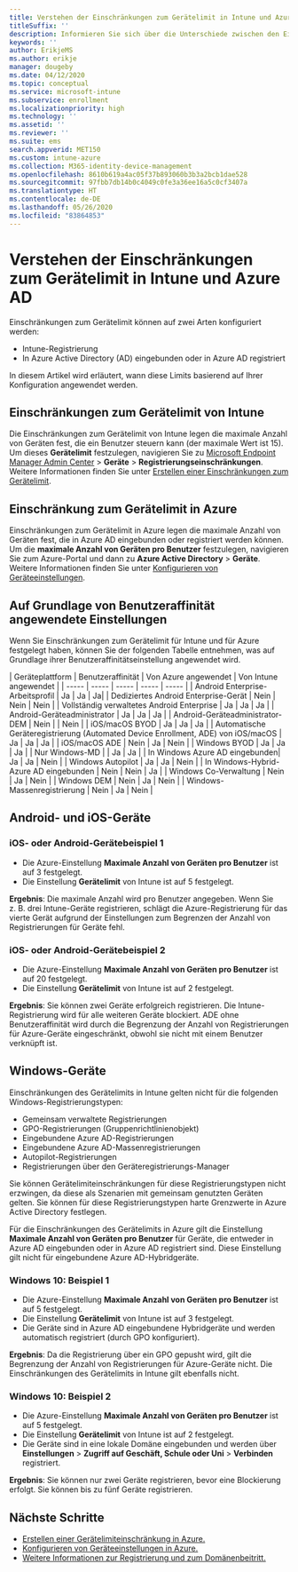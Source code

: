 ```yaml
---
title: Verstehen der Einschränkungen zum Gerätelimit in Intune und Azure
titleSuffix: ''
description: Informieren Sie sich über die Unterschiede zwischen den Einschränkungen zum Gerätelimit von Intune und den Einschränkungen von Azure AD.
keywords: ''
author: ErikjeMS
ms.author: erikje
manager: dougeby
ms.date: 04/12/2020
ms.topic: conceptual
ms.service: microsoft-intune
ms.subservice: enrollment
ms.localizationpriority: high
ms.technology: ''
ms.assetid: ''
ms.reviewer: ''
ms.suite: ems
search.appverid: MET150
ms.custom: intune-azure
ms.collection: M365-identity-device-management
ms.openlocfilehash: 8610b619a4ac05f37b893060b3b3a2bcb1dae528
ms.sourcegitcommit: 97fbb7db14b0c4049c0fe3a36ee16a5c0cf3407a
ms.translationtype: HT
ms.contentlocale: de-DE
ms.lasthandoff: 05/26/2020
ms.locfileid: "83864853"
---
```

# <a name="understand-intune-and-azure-ads-device-limit-restrictions"></a>Verstehen der Einschränkungen zum Gerätelimit in Intune und Azure AD

Einschränkungen zum Gerätelimit können auf zwei Arten konfiguriert werden:
- Intune-Registrierung
- In Azure Active Directory (AD) eingebunden oder in Azure AD registriert

In diesem Artikel wird erläutert, wann diese Limits basierend auf Ihrer Konfiguration angewendet werden.

## <a name="intune-device-limit-restrictions"></a>Einschränkungen zum Gerätelimit von Intune

Die Einschränkungen zum Gerätelimit von Intune legen die maximale Anzahl von Geräten fest, die ein Benutzer steuern kann (der maximale Wert ist 15). Um dieses **Gerätelimit** festzulegen, navigieren Sie zu [Microsoft Endpoint Manager Admin Center](https://go.microsoft.com/fwlink/?linkid=2109431) > **Geräte** > **Registrierungseinschränkungen**. Weitere Informationen finden Sie unter [Erstellen einer Einschränkungen zum Gerätelimit](enrollment-restrictions-set.md#create-a-device-limit-restriction).

## <a name="azure-device-limit-restriction"></a>Einschränkung zum Gerätelimit in Azure

Einschränkungen zum Gerätelimit in Azure legen die maximale Anzahl von Geräten fest, die in Azure AD eingebunden oder registriert werden können. Um die **maximale Anzahl von Geräten pro Benutzer** festzulegen, navigieren Sie zum Azure-Portal und dann zu **Azure Active Directory** > **Geräte**. Weitere Informationen finden Sie unter [Konfigurieren von Geräteeinstellungen](https://docs.microsoft.com/azure/active-directory/devices/device-management-azure-portal).

## <a name="settings-applied-based-on-user-affinity"></a>Auf Grundlage von Benutzeraffinität angewendete Einstellungen

Wenn Sie Einschränkungen zum Gerätelimit für Intune und für Azure festgelegt haben, können Sie der folgenden Tabelle entnehmen, was auf Grundlage ihrer Benutzeraffinitätseinstellung angewendet wird.

| Geräteplattform | Benutzeraffinität | Von Azure angewendet | Von Intune angewendet |
| ----- | ----- | ----- | ----- | ----- |
| Android Enterprise-Arbeitsprofil | Ja | Ja | Ja|
| Dediziertes Android Enterprise-Gerät | Nein | Nein | Nein |
| Vollständig verwaltetes Android Enterprise | Ja | Ja | Ja |
| Android-Geräteadministrator | Ja | Ja | Ja |
| Android-Geräteadministrator-DEM | Nein | | Nein | 
| iOS/macOS BYOD | Ja | Ja | Ja |
| Automatische Geräteregistrierung (Automated Device Enrollment, ADE) von iOS/macOS | Ja | Ja | Ja |
| iOS/macOS ADE | Nein | Ja | Nein |
| Windows BYOD | Ja | Ja | Ja |
| Nur Windows-MD | | Ja | Ja |
| In Windows Azure AD eingebunden| Ja | Ja | Nein |
| Windows Autopilot | Ja | Ja | Nein |
| In Windows-Hybrid-Azure AD eingebunden | Nein | Nein | Ja |
| Windows Co-Verwaltung | Nein | Ja | Nein |
| Windows DEM | Nein | Ja | Nein |
| Windows-Massenregistrierung | Nein | Ja | Nein |


## <a name="android-and-ios-devices"></a>Android- und iOS-Geräte

### <a name="ios-or-android-devices-example-1"></a>iOS- oder Android-Gerätebeispiel 1

- Die Azure-Einstellung **Maximale Anzahl von Geräten pro Benutzer** ist auf 3 festgelegt.
- Die Einstellung **Gerätelimit** von Intune ist auf 5 festgelegt.
 
**Ergebnis**: Die maximale Anzahl wird pro Benutzer angegeben. Wenn Sie z. B. drei Intune-Geräte registrieren, schlägt die Azure-Registrierung für das vierte Gerät aufgrund der Einstellungen zum Begrenzen der Anzahl von Registrierungen für Geräte fehl.

### <a name="ios-or-android-devices-example-2"></a>iOS- oder Android-Gerätebeispiel 2

- Die Azure-Einstellung **Maximale Anzahl von Geräten pro Benutzer** ist auf 20 festgelegt.
- Die Einstellung **Gerätelimit** von Intune ist auf 2 festgelegt.

**Ergebnis**: Sie können zwei Geräte erfolgreich registrieren. Die Intune-Registrierung wird für alle weiteren Geräte blockiert. ADE ohne Benutzeraffinität wird durch die Begrenzung der Anzahl von Registrierungen für Azure-Geräte eingeschränkt, obwohl sie nicht mit einem Benutzer verknüpft ist.

## <a name="windows-devices"></a>Windows-Geräte

Einschränkungen des Gerätelimits in Intune gelten nicht für die folgenden Windows-Registrierungstypen:
- Gemeinsam verwaltete Registrierungen
- GPO-Registrierungen (Gruppenrichtlinienobjekt)
- Eingebundene Azure AD-Registrierungen
- Eingebundene Azure AD-Massenregistrierungen
- Autopilot-Registrierungen
- Registrierungen über den Geräteregistrierungs-Manager

Sie können Gerätelimiteinschränkungen für diese Registrierungstypen nicht erzwingen, da diese als Szenarien mit gemeinsam genutzten Geräten gelten. Sie können für diese Registrierungstypen harte Grenzwerte in Azure Active Directory festlegen.

Für die Einschränkungen des Gerätelimits in Azure gilt die Einstellung **Maximale Anzahl von Geräten pro Benutzer** für Geräte, die entweder in Azure AD eingebunden oder in Azure AD registriert sind. Diese Einstellung gilt nicht für eingebundene Azure AD-Hybridgeräte.

### <a name="windows-10-example-1"></a>Windows 10: Beispiel 1

- Die Azure-Einstellung **Maximale Anzahl von Geräten pro Benutzer** ist auf 5 festgelegt.
- Die Einstellung **Gerätelimit** von Intune ist auf 3 festgelegt.
- Die Geräte sind in Azure AD eingebundene Hybridgeräte und werden automatisch registriert (durch GPO konfiguriert).

**Ergebnis**: Da die Registrierung über ein GPO gepusht wird, gilt die Begrenzung der Anzahl von Registrierungen für Azure-Geräte nicht.  Die Einschränkungen des Gerätelimits in Intune gilt ebenfalls nicht.

### <a name="windows-10-example-2"></a>Windows 10: Beispiel 2

- Die Azure-Einstellung **Maximale Anzahl von Geräten pro Benutzer** ist auf 5 festgelegt.
- Die Einstellung **Gerätelimit** von Intune ist auf 2 festgelegt.
- Die Geräte sind in eine lokale Domäne eingebunden und werden über **Einstellungen** > **Zugriff auf Geschäft, Schule oder Uni** > **Verbinden** registriert.

**Ergebnis**: Sie können nur zwei Geräte registrieren, bevor eine Blockierung erfolgt. Sie können bis zu fünf Geräte registrieren.


## <a name="next-steps"></a>Nächste Schritte

- [Erstellen einer Gerätelimiteinschränkung in Azure.](https://docs.microsoft.com/azure/active-directory/devices/device-management-azure-portal#configure-device-settings)
- [Konfigurieren von Geräteeinstellungen in Azure.](enrollment-restrictions-set.md#create-a-device-limit-restriction)
- [Weitere Informationen zur Registrierung und zum Domänenbeitritt.](https://docs.microsoft.com/azure/active-directory/devices/overview#getting-devices-in-azure-ad)
